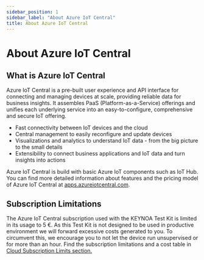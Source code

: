 ```yaml
---
sidebar_position: 1
sidebar_label: "About Azure IoT Central"
title: About Azure IoT Central
---
```


# About Azure IoT Central

## What is Azure IoT Central

Azure IoT Central is a pre-built user experience and API interface for connecting and managing devices at scale, providing reliable data for business insights. 
It assembles PaaS (Platform-as-a-Service) offerings and unifies each underlying service into an easy-to-configure, comprehensive and secure IoT offering.

- Fast connectivity between IoT devices and the cloud
- Central management to easily reconfigure and update devices
- Visualizations and analytics to understand IoT data - from the big picture to the small details
- Extensibility to connect business applications and IoT data and turn insights into actions

Azure IoT Central is build with basic Azure IoT components such as IoT Hub.
You can find more detailed information about features and the pricing model of Azure IoT Central at [apps.azureiotcentral.com](https://apps.azureiotcentral.com/home).

## Subscription Limitations

The Azure IoT Central subscription used with the KEYNOA Test Kit is limited in its usage to 5 €. As this Test Kit is not designed to be used in productive environment we will forward excessive costs generated to you.
To circumvent this, we encourage you to not let the device run unsupervised or for more than an hour.
Find the subscription limitations and a cost table in [Cloud Subscription Limits section.](/subscription%20limits#aws)